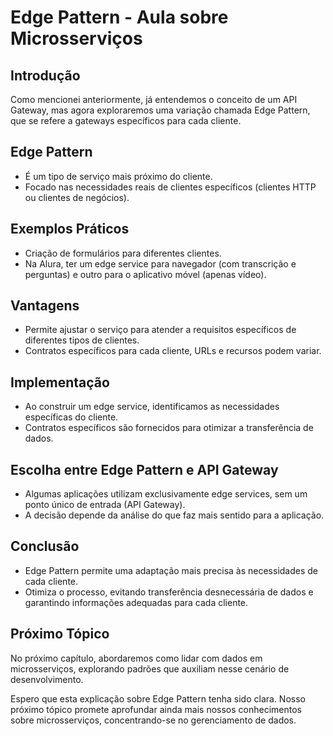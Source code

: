 # Edge Pattern - Aula sobre Microsserviços

## Introdução
Como mencionei anteriormente, já entendemos o conceito de um API Gateway, mas agora exploraremos uma variação chamada Edge Pattern, que se refere a gateways específicos para cada cliente.

## Edge Pattern
- É um tipo de serviço mais próximo do cliente.
- Focado nas necessidades reais de clientes específicos (clientes HTTP ou clientes de negócios).

## Exemplos Práticos
- Criação de formulários para diferentes clientes.
- Na Alura, ter um edge service para navegador (com transcrição e perguntas) e outro para o aplicativo móvel (apenas vídeo).

## Vantagens
- Permite ajustar o serviço para atender a requisitos específicos de diferentes tipos de clientes.
- Contratos específicos para cada cliente, URLs e recursos podem variar.

## Implementação
- Ao construir um edge service, identificamos as necessidades específicas do cliente.
- Contratos específicos são fornecidos para otimizar a transferência de dados.
  
## Escolha entre Edge Pattern e API Gateway
- Algumas aplicações utilizam exclusivamente edge services, sem um ponto único de entrada (API Gateway).
- A decisão depende da análise do que faz mais sentido para a aplicação.

## Conclusão
- Edge Pattern permite uma adaptação mais precisa às necessidades de cada cliente.
- Otimiza o processo, evitando transferência desnecessária de dados e garantindo informações adequadas para cada cliente.

## Próximo Tópico
No próximo capítulo, abordaremos como lidar com dados em microsserviços, explorando padrões que auxiliam nesse cenário de desenvolvimento.

Espero que esta explicação sobre Edge Pattern tenha sido clara. Nosso próximo tópico promete aprofundar ainda mais nossos conhecimentos sobre microsserviços, concentrando-se no gerenciamento de dados.
